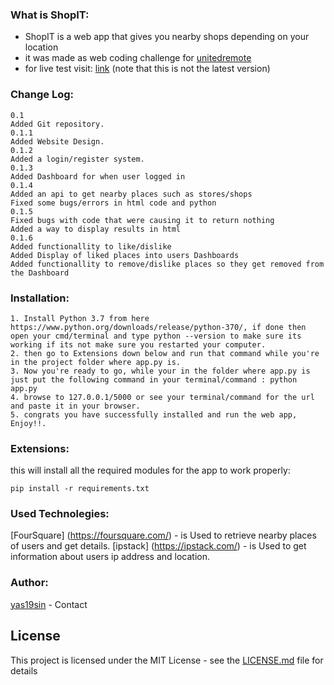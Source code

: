 ### What is ShopIT:

<ul>
  <li>ShopIT is a web app that gives you nearby shops depending on your location</li>
  <li>it was made as web coding challenge for <a href="https://unitedremote.com/"> unitedremote</a> </li>
  <li>for live test visit: <a href="https://shop2it.herokuapp.com/"> link</a> (note that this is not the latest version)</li>
</ul>

### Change Log:


```
0.1
Added Git repository.
0.1.1
Added Website Design.
0.1.2
Added a login/register system.
0.1.3
Added Dashboard for when user logged in
0.1.4
Added an api to get nearby places such as stores/shops
Fixed some bugs/errors in html code and python
0.1.5
Fixed bugs with code that were causing it to return nothing
Added a way to display results in html
0.1.6
Added functionallity to like/dislike
Added Display of liked places into users Dashboards
Added functionallity to remove/dislike places so they get removed from the Dashboard
```

### Installation:

```
1. Install Python 3.7 from here https://www.python.org/downloads/release/python-370/, if done then open your cmd/terminal and type python --version to make sure its working if its not make sure you restarted your computer.
2. then go to Extensions down below and run that command while you're in the project folder where app.py is.
3. Now you're ready to go, while your in the folder where app.py is just put the following command in your terminal/command : python app.py
4. browse to 127.0.0.1/5000 or see your terminal/command for the url and paste it in your browser.
5. congrats you have successfully installed and run the web app, Enjoy!!.
```

### Extensions:

<a> this will install all the required modules for the app to work properly:</a>
```
pip install -r requirements.txt

```

### Used Technolegies:

[FourSquare] (https://foursquare.com/) - is Used to retrieve nearby places of users and get details.
[ipstack] (https://ipstack.com/) - is Used to get information about users ip address and location.

### Author:

[yas19sin](https://www.instagram.com/yas19sin/) - Contact

## License

This project is licensed under the MIT License - see the [LICENSE.md](LICENSE.md) file for details
